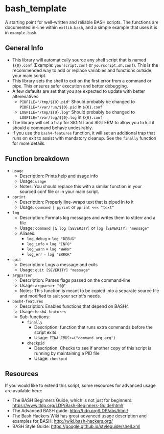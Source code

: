 # bash_template

A starting point for well-written and reliable BASH scripts. The functions are documented in-line within `extlib.bash`, and a simple example that uses it is in `example.bash`.

## General Info

- This library will automatically source any shell script that is named `${0}.conf` (Example: `yourscript.conf` or `yourscript.sh.conf`). This is the recommended way to add or replace variables and functions outside your main script.
- This library sets the shell to exit on the first error from a command or pipe. This ensures safer execution and better debugging.
- A few defaults are set that you are expected to update with better alterenatives:
  - `PIDFILE="/tmp/${0}.pid"` Should probably be changed to `PIDFILE="/var/run/${0}.pid` in `${0}.conf`
  - `LOGFILE="/tmp/${0}.log"` Should probably be changed to `LOGFILE="/var/log/${0}.log` in `${0}.conf`
- The library will set a trap for SIGINT and SIGTERM to allow you to kill it should a command behave undesirably.
- If you use the `bash4-features` function, it will set an additional trap that runs on exit to assist with mandatory cleanup. See the `finally` function for more details.

## Function breakdown

- `usage`
  - Description: Prints help and usage info
  - Usage: `usage`
  - Notes: You should replace this with a similar function in your sourced conf file or in your main script.
- `pprint`
  - Description: Properly line-wraps text that is piped in to it
  - Usage: `command | pprint` or `pprint <<< "text"`
- `log`
  - Description: Formats log messages and writes them to stderr and a file
  - Usage: `command |& log [SEVERITY]` or `log [SEVERITY] "message"`
  - Aliases:
    - `log_debug` = `log "DEBUG"`
    - `log_info` = `log "INFO"`
    - `log_warn` = `log "WARN"`
    - `log_err` = `log "ERROR"`
- `quit`
  - Description: Logs a message and exits
  - Usage: `quit [SEVERITY] "message"`
- `argparser`
  - Description: Parses flags passed on the command-line
  - Usage: `argparser "$@"`
  - Notes: This function is meant to be copied into a separate source file and modified to suit your script's needs.
- `bash4-features`
  - Description: Enables functions that depend on BASH4
  - Usage: `bash4-features`
  - Sub-functions:
    - `finally`
      - Description: function that runs extra commands before the script exits
      - Usage: `FINALCMDS+=("command arg arg")`
    - `checkpid`
      - Description: Checks to see if another copy of this script is running by maintaining a PID file
      - Usage: `checkpid`

## Resources

If you would like to extend this script, some resources for advanced usage are available here:

- The BASH Beginners Guide, which is not just for beginners: https://www.tldp.org/LDP/Bash-Beginners-Guide/html/
- The Advanced BASH guide: http://tldp.org/LDP/abs/html/
- The Bash Hackers Wiki has great advanced usage description and examples for BASH: http://wiki.bash-hackers.org/
- BASH Style Guide: https://google.github.io/styleguide/shell.xml
